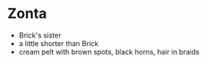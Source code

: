 Zonta
=====
* Brick's sister
* a little shorter than Brick
* cream pelt with brown spots, black horns, hair in braids